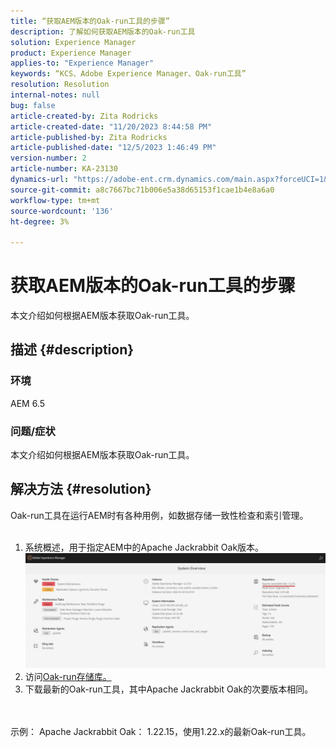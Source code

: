 ```yaml
---
title: “获取AEM版本的Oak-run工具的步骤”
description: 了解如何获取AEM版本的Oak-run工具
solution: Experience Manager
product: Experience Manager
applies-to: "Experience Manager"
keywords: “KCS、Adobe Experience Manager、Oak-run工具”
resolution: Resolution
internal-notes: null
bug: false
article-created-by: Zita Rodricks
article-created-date: "11/20/2023 8:44:58 PM"
article-published-by: Zita Rodricks
article-published-date: "12/5/2023 1:46:49 PM"
version-number: 2
article-number: KA-23130
dynamics-url: "https://adobe-ent.crm.dynamics.com/main.aspx?forceUCI=1&pagetype=entityrecord&etn=knowledgearticle&id=afcab8a5-e587-ee11-8179-6045bd006b3d"
source-git-commit: a8c7667bc71b006e5a38d65153f1cae1b4e8a6a0
workflow-type: tm+mt
source-wordcount: '136'
ht-degree: 3%

---
```


# 获取AEM版本的Oak-run工具的步骤


本文介绍如何根据AEM版本获取Oak-run工具。

## 描述 {#description}


### 环境

AEM 6.5

### 问题/症状

本文介绍如何根据AEM版本获取Oak-run工具。


## 解决方法 {#resolution}

Oak-run工具在运行AEM时有各种用例，如数据存储一致性检查和索引管理。<br>    <br>
1. 系统概述，用于指定AEM中的Apache Jackrabbit Oak版本。
   ![](assets/9c19e0e0-dc7d-ee11-8179-6045bd006a22.png)
2. 访问[Oak-run存储库。](https://repo1.maven.org/maven2/org/apache/jackrabbit/oak-run/)
3. 下载最新的Oak-run工具，其中Apache Jackrabbit Oak的次要版本相同。

<br>    <br>    示例： Apache Jackrabbit Oak： 1.22.15，使用1.22.x的最新Oak-run工具。